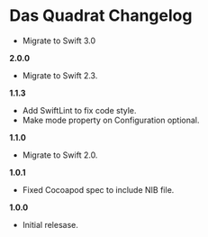 # Das Quadrat Changelog

* Migrate to Swift 3.0

__2.0.0__
* Migrate to Swift 2.3.

__1.1.3__
* Add SwiftLint to fix code style.
* Make mode property on Configuration optional.

__1.1.0__
* Migrate to Swift 2.0.

__1.0.1__
* Fixed Cocoapod spec to include NIB file.

__1.0.0__
* Initial relesase.
